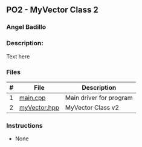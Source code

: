 ## PO2 - MyVector Class 2
### Angel Badillo
### Description:

Text here

### Files

|   #   | File                         | Description             |
| :---: | ---------------------------- | ----------------------- |
|   1   | [main.cpp](main.cpp)         | Main driver for program |
|   2   | [myVector.hpp](MyVector.hpp) | MyVector Class v2       |


### Instructions

- None

